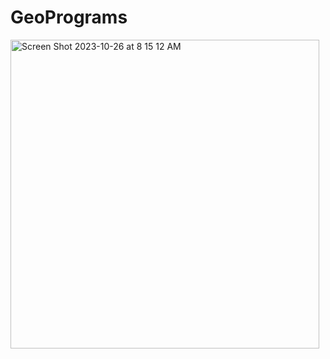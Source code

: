# GeoPrograms
<img width="494" alt="Screen Shot 2023-10-26 at 8 15 12 AM" src="https://github.com/KasenB/GeoPrograms/assets/148807530/54c38c90-d0a2-4b97-86ac-92240a21f1b5">
